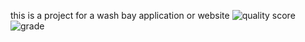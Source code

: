 this is a project for a wash bay application or website
![quality score](https://www.code-inspector.com/project/29054/score/svg)
![grade](https://www.code-inspector.com/project/29054/status/svg)
